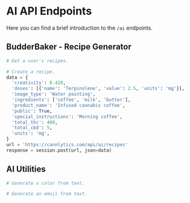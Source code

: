 # AI API Endpoints

Here you can find a brief introduction to the `/ai` endpoints.

## BudderBaker - Recipe Generator

```py
# Get a user's recipes.

```

```py
# Create a recipe.
data = {
  'creativity': 0.420,
  'doses': [{'name': 'Terpinolene', 'value': 2.5, 'units': 'mg'}],
  'image_type': 'Water painting',
  'ingredients': ['coffee', 'milk', 'butter'],
  'product_name': 'Infused cannabis coffee',
  'public': True,
  'special_instructions': 'Morning coffee',
  'total_thc': 400,
  'total_cbd': 5,
  'units': 'mg',
}
url = 'https://cannlytics.com/api/ai/recipes'
response = session.post(url, json=data)
```

## AI Utilities

```py
# Generate a color from text.

```

```py
# Generate an emoji from text.

```
